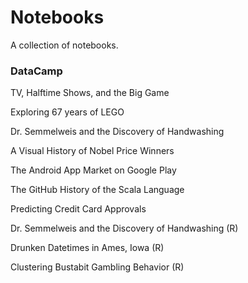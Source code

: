 # Notebooks

A collection of notebooks.

### DataCamp

TV, Halftime Shows, and the Big Game

Exploring 67 years of LEGO

Dr. Semmelweis and the Discovery of Handwashing

A Visual History of Nobel Price Winners

The Android App Market on Google Play

The GitHub History of the Scala Language

Predicting Credit Card Approvals

Dr. Semmelweis and the Discovery of Handwashing (R)

Drunken Datetimes in Ames, Iowa (R)

Clustering Bustabit Gambling Behavior (R)
